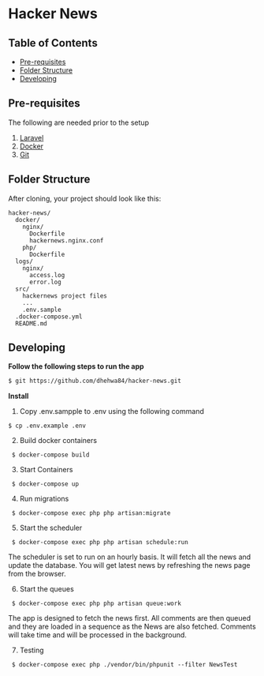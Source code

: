 # Hacker News

## Table of Contents

- [Pre-requisites](#pre-requisites)
- [Folder Structure](#folder-structure)
- [Developing](#developing)

## Pre-requisites
The following are needed prior to the setup
1. [Laravel ](https://laravel.com/docs/7.x)
2. [Docker](https://www.docker.com/) 
3. [Git](https://www.genome.gov/](https://git-scm.com/)) 

## Folder Structure

After cloning, your project should look like this:

```
hacker-news/
  docker/
    nginx/
      Dockerfile
      hackernews.nginx.conf
    php/
      Dockerfile
  logs/
    nginx/
      access.log
      error.log
  src/
    hackernews project files
    ...
    .env.sample
  .docker-compose.yml
  README.md
```


## Developing

**Follow the following steps to run the app**

```bash
$ git https://github.com/dhehwa84/hacker-news.git
```

**Install**


1. Copy .env.sampple to .env using the following command

  ```
  $ cp .env.example .env
  ```

2. Build docker containers
  ```
   $ docker-compose build
  ```

3. Start Containers
  ```
   $ docker-compose up
  ```

4. Run migrations
  ```
   $ docker-compose exec php php artisan:migrate
  ```

5. Start the scheduler
  ```
   $ docker-compose exec php php artisan schedule:run
  ```

The scheduler is set to run on an hourly basis. It will fetch all the news and update the database. You will get latest news by refreshing the news page from the browser.

6. Start the queues
  ```
   $ docker-compose exec php php artisan queue:work
  ```
  The app is designed to fetch the news first. All comments are then queued and they are loaded in a sequence as the News are also fetched. Comments will take time and will be processed in the background.

7. Testing
  ```
   $ docker-compose exec php ./vendor/bin/phpunit --filter NewsTest
  ```

